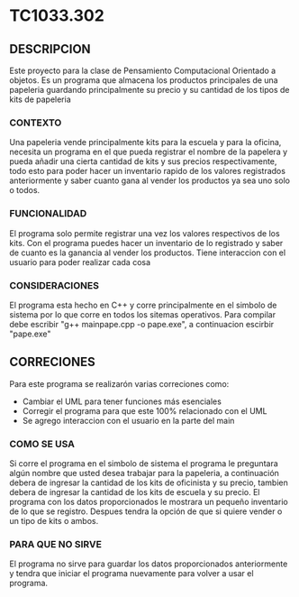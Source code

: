 # TC1033.302
## DESCRIPCION
Este proyecto para la clase de Pensamiento Computacional Orientado a objetos. Es un programa que almacena los productos principales de una papeleria guardando principalmente su precio y su cantidad de los tipos de kits de papeleria
### CONTEXTO
Una papeleria vende principalmente kits para la escuela y para la oficina, necesita un programa en el que pueda registrar el nombre de la papelera y pueda añadir una cierta cantidad de kits y sus precios respectivamente, todo esto para poder hacer un inventario rapido de los valores registrados anteriormente y saber cuanto gana al vender los productos ya sea uno solo o todos.
### FUNCIONALIDAD
El programa solo permite registrar una vez los valores respectivos de los kits. Con el programa puedes hacer un inventario de lo registrado y saber de cuanto es  la ganancia al vender los productos.
Tiene interaccion con el usuario para poder realizar cada cosa
### CONSIDERACIONES
El programa esta hecho en C++ y corre principalmente en el simbolo de sistema por lo que corre en todos los sitemas operativos.
Para compilar debe escribir "g++ mainpape.cpp -o pape.exe", a continuacion escirbir "pape.exe"
## CORRECIONES
Para este programa se realizarón varias correciones como:
- Cambiar el UML para tener funciones más esenciales
- Corregir el programa para que este 100% relacionado con el UML
- Se agrego interaccion con el usuario en la parte del main

### COMO SE USA
Si corre el programa en el simbolo de sistema el programa le preguntara algún nombre que usted desea trabajar para la papeleria, a continuación debera de ingresar la cantidad de los kits de oficinista y su precio, tambien debera de ingresar la cantidad de los kits de escuela y su precio. El programa con los datos proporcionados le mostrara un pequeño inventario de lo que se registro. Despues tendra la opción de que si quiere vender o un tipo de kits o ambos.

### PARA QUE NO SIRVE
El programa no sirve para guardar los datos proporcionados anteriormente y tendra que iniciar el programa nuevamente para volver a usar el programa.
